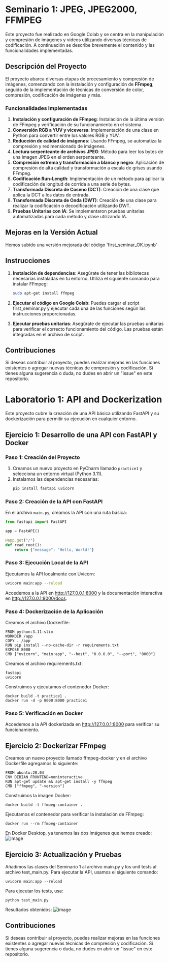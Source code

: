 # Seminario 1:  JPEG, JPEG2000, FFMPEG
Este proyecto fue realizado en Google Colab y se centra en la manipulación y compresión de imágenes y videos utilizando diversas técnicas de codificación. A continuación se describe brevemente el contenido y las funcionalidades implementadas.

## Descripción del Proyecto

El proyecto abarca diversas etapas de procesamiento y compresión de imágenes, comenzando con la instalación y configuración de **FFmpeg**, seguido de la implementación de técnicas de conversión de color, compresión, codificación de imágenes y más.

### Funcionalidades Implementadas

1. **Instalación y configuración de FFmpeg**: Instalación de la última versión de FFmpeg y verificación de su funcionamiento en el sistema.
2. **Conversión RGB a YUV y viceversa**: Implementación de una clase en Python para convertir entre los valores RGB y YUV.
3. **Reducción de calidad de imágenes**: Usando FFmpeg, se automatiza la compresión y redimensionado de imágenes.
4. **Lectura serpenteante de archivos JPEG**: Método para leer los bytes de una imagen JPEG en el orden serpenteante.
5. **Compresión extrema y transformación a blanco y negro**: Aplicación de compresión de alta calidad y transformación a escala de grises usando FFmpeg.
6. **Codificación Run-Length**: Implementación de un método para aplicar la codificación de longitud de corrida a una serie de bytes.
7. **Transformada Discreta de Coseno (DCT)**: Creación de una clase que aplica la DCT a los datos de entrada.
8. **Transformada Discreta de Onda (DWT)**: Creación de una clase para realizar la codificación o decodificación utilizando DWT.
9. **Pruebas Unitarias con IA**: Se implementaron pruebas unitarias automatizadas para cada método y clase utilizando IA.

## Mejoras en la Versión Actual

Hemos subido una versión mejorada del código 'first_seminar_OK.ipynb'


## Instrucciones

1. **Instalación de dependencias**: Asegúrate de tener las bibliotecas necesarias instaladas en tu entorno. Utiliza el siguiente comando para instalar FFmpeg:

   ```bash
   sudo apt-get install ffmpeg
2. **Ejecutar el código en Google Colab**: Puedes cargar el script first_seminar.py y ejecutar cada una de las funciones según las instrucciones proporcionadas.

3. **Ejecutar pruebas unitarias**: Asegúrate de ejecutar las pruebas unitarias para verificar el correcto funcionamiento del código. Las pruebas están integradas en el archivo de script.

## Contribuciones
Si deseas contribuir al proyecto, puedes realizar mejoras en las funciones existentes o agregar nuevas técnicas de compresión y codificación. Si tienes alguna sugerencia o duda, no dudes en abrir un "issue" en este repositorio.





# Laboratorio 1: API and Dockerization
Este proyecto cubre la creación de una API básica utilizando FastAPI y su dockerización para permitir su ejecución en cualquier entorno.

## Ejercicio 1: Desarrollo de una API con FastAPI y Docker

### Paso 1: Creación del Proyecto
1. Creamos un nuevo proyecto en PyCharm llamado `practice1` y selecciona un entorno virtual (Python 3.11).
2. Instalamos las dependencias necesarias:
   ```bash
   pip install fastapi uvicorn
   
### Paso 2: Creación de la API con FastAPI
En el archivo `main.py`, creamos la API con una ruta básica:

```python
from fastapi import FastAPI

app = FastAPI()

@app.get("/")
def read_root():
    return {"message": "Hello, World!"}
```
### Paso 3: Ejecución Local de la API
Ejecutamos la API localmente con Uvicorn:

```bash
uvicorn main:app --reload
```
Accedemos a la API en http://127.0.0.1:8000 y la documentación interactiva en http://127.0.0.1:8000/docs.

### Paso 4: Dockerización de la Aplicación
Creamos el archivo Dockerfile:
```
FROM python:3.11-slim
WORKDIR /app
COPY . /app
RUN pip install --no-cache-dir -r requirements.txt
EXPOSE 8000
CMD ["uvicorn", "main:app", "--host", "0.0.0.0", "--port", "8000"]
```

Creamos el archivo requirements.txt:
```
fastapi
uvicorn
```
Construimos y ejecutamos el contenedor Docker:
```
docker build -t practice1 .
docker run -d -p 8000:8000 practice1
```
### Paso 5: Verificación en Docker
Accedemos a la API dockerizada en http://127.0.0.1:8000 para verificar su funcionamiento.

## Ejercicio 2: Dockerizar FFmpeg
Creamos un nuevo proyecto llamado ffmpeg-docker y en el archivo Dockerfile agregamos lo siguiente:
```
FROM ubuntu:20.04
ENV DEBIAN_FRONTEND=noninteractive
RUN apt-get update && apt-get install -y ffmpeg
CMD ["ffmpeg", "-version"]
```
Construimos la imagen Docker:
```
docker build -t ffmpeg-container .
```
Ejecutamos el contenedor para verificar la instalación de FFmpeg:
```
docker run --rm ffmpeg-container
```
En Docker Desktop, ya tenemos las dos imágenes que hemos creado:
![image](https://github.com/user-attachments/assets/e6a663b1-5d32-4555-a6bb-f180e8130250)

## Ejercicio 3: Actualización y Pruebas
Añadimos las clases del Seminario 1 al archivo main.py y los unit tests al archivo test_main.py.
Para ejecutar la API, usamos el siguiente comando:
```
uvicorn main:app --reload
```
Para ejecutar los tests, usa:
```
python test_main.py
```
Resultados obtenidos:
![image](https://github.com/user-attachments/assets/ab3cb570-0185-44b1-a4f3-89d25bb1dbe2)

## Contribuciones
Si deseas contribuir al proyecto, puedes realizar mejoras en las funciones existentes o agregar nuevas técnicas de compresión y codificación. Si tienes alguna sugerencia o duda, no dudes en abrir un "issue" en este repositorio.
